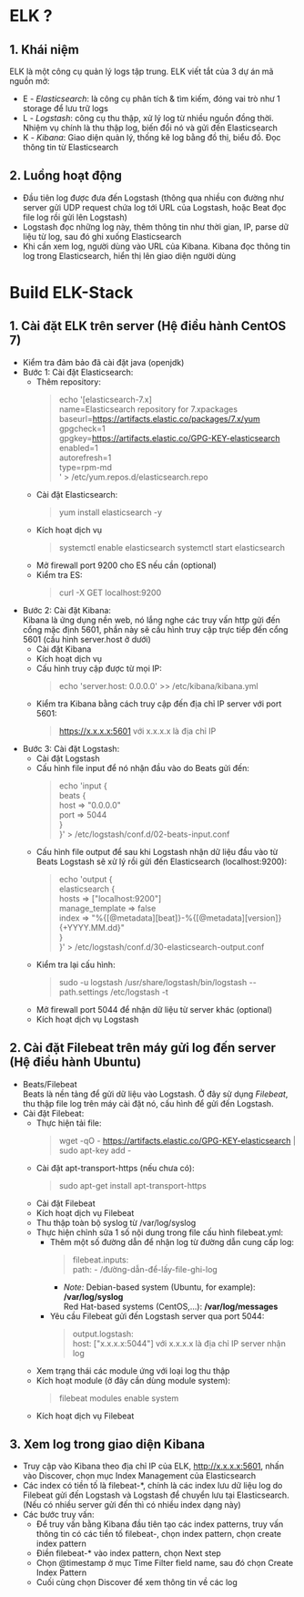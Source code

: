 # ELK ?

## 1. Khái niệm

ELK là một công cụ quản lý logs tập trung. ELK viết tắt của 3 dự án mã
nguồn mở:

- E - _Elasticsearch_: là công cụ phân tích & tìm kiếm, đóng vai trò như 1
  storage để lưu trữ logs
- L - _Logstash_: công cụ thu thập, xử lý log từ nhiều nguồn đồng thời.
  Nhiệm vụ chính là thu thập log, biến đổi nó và gửi đến Elasticsearch
- K - _Kibana_: Giao diện quản lý, thống kê log bằng đồ thị, biểu đồ. Đọc
  thông tin từ Elasticsearch

## 2. Luồng hoạt động

- Đầu tiên log được đưa đến Logstash (thông qua nhiều con đường như server
  gửi UDP request chứa log tới URL của Logstash, hoặc Beat đọc file log rồi
  gửi lên Logstash)
- Logstash đọc những log này, thêm thông tin như thời gian, IP, parse dữ
  liệu từ log, sau đó ghi xuống Elasticsearch
- Khi cần xem log, người dùng vào URL của Kibana. Kibana đọc thông tin log
  trong Elasticsearch, hiển thị lên giao diện người dùng

# Build ELK-Stack

## 1. Cài đặt ELK trên server (Hệ điều hành CentOS 7)

- Kiểm tra đảm bảo đã cài đặt java (openjdk)
- Bước 1: Cài đặt Elasticsearch:
  - Thêm repository:
    > echo '[elasticsearch-7.x] <br>name=Elasticsearch repository for
    > 7.xpackages
    > <br>baseurl=https://artifacts.elastic.co/packages/7.x/yum 
    > <br>gpgcheck=1
    > <br>gpgkey=https://artifacts.elastic.co/GPG-KEY-elasticsearch 
    > <br>enabled=1 <br>autorefresh=1 <br>type=rpm-md <br> ' >
    > /etc/yum.repos.d/elasticsearch.repo
  - Cài đặt Elasticsearch:
    > yum install elasticsearch -y
  - Kích hoạt dịch vụ
    > systemctl enable elasticsearch systemctl start elasticsearch
  - Mở firewall port 9200 cho ES nếu cần (optional)
  - Kiểm tra ES:
    > curl -X GET localhost:9200
- Bước 2: Cài đặt Kibana: <br>Kibana là ứng dụng nền web, nó lắng nghe các
  truy vấn http gửi đến cổng mặc định 5601, phần này sẽ cấu hình truy cập
  trực tiếp đến cổng 5601 (cấu hình server.host ở dưới)
  - Cài đặt Kibana
  - Kích hoạt dịch vụ
  - Cấu hình truy cập được từ mọi IP:
    > echo 'server.host: 0.0.0.0' >> /etc/kibana/kibana.yml
  - Kiểm tra Kibana bằng cách truy cập đến địa chỉ IP server với port 5601:
    > https://x.x.x.x:5601 với x.x.x.x là địa chỉ IP
- Bước 3: Cài đặt Logstash:
  - Cài đặt Logstash
  - Cấu hình file input để nó nhận đầu vào do Beats gửi đến:
    > echo 'input { <br> beats { <br> host => "0.0.0.0" <br> port => 5044
    > <br> } <br>}' > /etc/logstash/conf.d/02-beats-input.conf
  - Cấu hình file output để sau khi Logstash nhận dữ liệu đầu vào từ Beats
    Logstash sẽ xử lý rồi gửi đến Elasticsearch (localhost:9200):
    > echo 'output { <br> elasticsearch { <br> hosts =>
    > ["localhost:9200"] <br> manage_template => false <br> index =>
    > "%{[@metadata][beat]}-%{[@metadata][version]}<br> {+YYYY.MM.dd}" <br>
    > } <br>}' > /etc/logstash/conf.d/30-elasticsearch-output.conf
  - Kiểm tra lại cấu hình:
    > sudo -u logstash /usr/share/logstash/bin/logstash --path.settings
    > /etc/logstash -t
  - Mở firewall port 5044 để nhận dữ liệu từ server khác (optional)
  - Kích hoạt dịch vụ Logstash

## 2. Cài đặt Filebeat trên máy gửi log đến server (Hệ điều hành Ubuntu)

- Beats/Filebeat  
  Beats là nền tảng để gửi dữ liệu vào Logstash. Ở đây sử dụng _Filebeat_,
  thu thập file log trên máy cài đặt nó, cấu hình để gửi đến Logstash.
- Cài đặt Filebeat:
  - Thực hiện tải file:
    > wget -qO - https://artifacts.elastic.co/GPG-KEY-elasticsearch | sudo
    > apt-key add -
  - Cài đặt apt-transport-https (nếu chưa có):
    > sudo apt-get install apt-transport-https
  - Cài đặt Filebeat
  - Kích hoạt dịch vụ Filebeat
  - Thu thập toàn bộ syslog từ /var/log/syslog
  - Thực hiện chỉnh sửa 1 số nội dung trong file cấu hình filebeat.yml:
    - Thêm một số đường dẫn để nhận log từ đường dẫn cung cấp log:
      > filebeat.inputs:  
      > path: - /đường-dẫn-để-lấy-file-ghi-log <br>
      - _Note:_ Debian-based system (Ubuntu, for example): **/var/log/syslog** <br>
      Red Hat-based systems (CentOS,...): **/var/log/messages**
    - Yêu cầu Filebeat gửi đến Logstash server qua port 5044:
      > output.logstash:  
      > host: ["x.x.x.x:5044"] với x.x.x.x là địa chỉ IP server nhận log
  - Xem trạng thái các module ứng với loại log thu thập
  - Kích hoạt module (ở đây cần dùng module system):
    > filebeat modules enable system
  - Kích hoạt dịch vụ Filebeat

## 3. Xem log trong giao diện Kibana

- Truy cập vào Kibana theo địa chỉ IP của ELK, http://x.x.x.x:5601, nhấn
  vào Discover, chọn mục Index Management của Elasticsearch
- Các index có tiền tố là filebeat-\*, chính là các index lưu dữ liệu log
  do Filebeat gửi đến Logstash và Logstash để chuyển lưu tại Elasticsearch.
  (Nếu có nhiều server gửi đến thì có nhiều index dạng này)
- Các bước truy vấn:
  - Để truy vấn bằng Kibana đầu tiên tạo các index patterns, truy vấn thông tin có các tiền tố filebeat-, chọn index pattern, chọn create index pattern
  - Điền filebeat-* vào index pattern, chọn Next step
  - Chọn @timestamp ở mục Time Filter field name, sau đó chọn Create Index Pattern
  - Cuối cùng chọn Discover để xem thông tin về các log